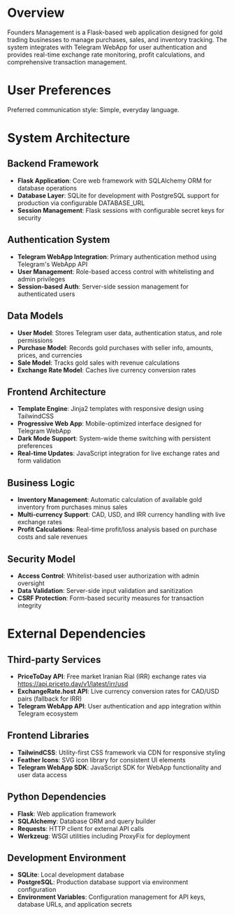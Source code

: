 # Overview

Founders Management is a Flask-based web application designed for gold trading businesses to manage purchases, sales, and inventory tracking. The system integrates with Telegram WebApp for user authentication and provides real-time exchange rate monitoring, profit calculations, and comprehensive transaction management.

# User Preferences

Preferred communication style: Simple, everyday language.

# System Architecture

## Backend Framework
- **Flask Application**: Core web framework with SQLAlchemy ORM for database operations
- **Database Layer**: SQLite for development with PostgreSQL support for production via configurable DATABASE_URL
- **Session Management**: Flask sessions with configurable secret keys for security

## Authentication System
- **Telegram WebApp Integration**: Primary authentication method using Telegram's WebApp API
- **User Management**: Role-based access control with whitelisting and admin privileges
- **Session-based Auth**: Server-side session management for authenticated users

## Data Models
- **User Model**: Stores Telegram user data, authentication status, and role permissions
- **Purchase Model**: Records gold purchases with seller info, amounts, prices, and currencies
- **Sale Model**: Tracks gold sales with revenue calculations
- **Exchange Rate Model**: Caches live currency conversion rates

## Frontend Architecture
- **Template Engine**: Jinja2 templates with responsive design using TailwindCSS
- **Progressive Web App**: Mobile-optimized interface designed for Telegram WebApp
- **Dark Mode Support**: System-wide theme switching with persistent preferences
- **Real-time Updates**: JavaScript integration for live exchange rates and form validation

## Business Logic
- **Inventory Management**: Automatic calculation of available gold inventory from purchases minus sales
- **Multi-currency Support**: CAD, USD, and IRR currency handling with live exchange rates
- **Profit Calculations**: Real-time profit/loss analysis based on purchase costs and sale revenues

## Security Model
- **Access Control**: Whitelist-based user authorization with admin oversight
- **Data Validation**: Server-side input validation and sanitization
- **CSRF Protection**: Form-based security measures for transaction integrity

# External Dependencies

## Third-party Services
- **PriceToDay API**: Free market Iranian Rial (IRR) exchange rates via https://api.priceto.day/v1/latest/irr/usd
- **ExchangeRate.host API**: Live currency conversion rates for CAD/USD pairs (fallback for IRR)
- **Telegram WebApp API**: User authentication and app integration within Telegram ecosystem

## Frontend Libraries
- **TailwindCSS**: Utility-first CSS framework via CDN for responsive styling
- **Feather Icons**: SVG icon library for consistent UI elements
- **Telegram WebApp SDK**: JavaScript SDK for WebApp functionality and user data access

## Python Dependencies
- **Flask**: Web application framework
- **SQLAlchemy**: Database ORM and query builder
- **Requests**: HTTP client for external API calls
- **Werkzeug**: WSGI utilities including ProxyFix for deployment

## Development Environment
- **SQLite**: Local development database
- **PostgreSQL**: Production database support via environment configuration
- **Environment Variables**: Configuration management for API keys, database URLs, and application secrets